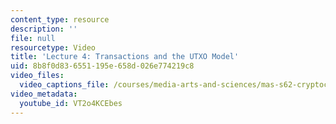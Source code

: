 ```yaml
---
content_type: resource
description: ''
file: null
resourcetype: Video
title: 'Lecture 4: Transactions and the UTXO Model'
uid: 8b8f0d83-6551-195e-658d-026e774219c8
video_files:
  video_captions_file: /courses/media-arts-and-sciences/mas-s62-cryptocurrency-engineering-and-design-spring-2018/lecture-videos/lec4-transactions-and-the-utxo-model/VT2o4KCEbes.vtt
video_metadata:
  youtube_id: VT2o4KCEbes
---
```


